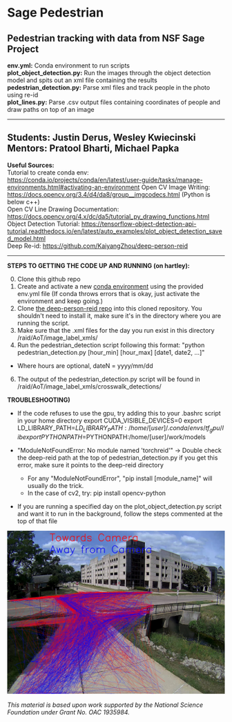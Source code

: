 # Sage Pedestrian
Pedestrian tracking with data from NSF Sage Project
---------------------------------------------------------------------------------------------------------------------------------------------------------------------------------
**env.yml:** Conda environment to run scripts  
**plot_object_detection.py:** Run the images through the object detection model and spits out an xml file containing the results  
**pedestrian_detection.py:** Parse xml files and track people in the photo using re-id  
**plot_lines.py:** Parse .csv output files containing coordinates of people and draw paths on top of an image 

---------------------------------------------------------------------------------------------------------------------------------------------------------------------------------
**Students:** Justin Derus, Wesley Kwiecinski                   
**Mentors:** Pratool Bharti, Michael Papka            
---------------------------------------------------------------------------------------------------------------------------------------------------------------------------------
**Useful Sources:**  
Tutorial to create conda env: https://conda.io/projects/conda/en/latest/user-guide/tasks/manage-environments.html#activating-an-environment
Open CV Image Writing: https://docs.opencv.org/3.4/d4/da8/group__imgcodecs.html (Python is below c++)  
Open CV Line Drawing Documentation: https://docs.opencv.org/4.x/dc/da5/tutorial_py_drawing_functions.html  
Object Detection Tutorial: https://tensorflow-object-detection-api-tutorial.readthedocs.io/en/latest/auto_examples/plot_object_detection_saved_model.html  
Deep Re-id: https://github.com/KaiyangZhou/deep-person-reid  

---------------------------------------------------------------------------------------------------------------------------------------------------------------------------------
**STEPS TO GETTING THE CODE UP AND RUNNING (on hartley):**

0) Clone this github repo
1) Create and activate a new [conda environment](https://conda.io/projects/conda/en/latest/user-guide/tasks/manage-environments.html#activating-an-environment) using the provided env.yml file (If conda throws errors that is okay, just activate the environment and keep going.)
2) Clone [the deep-person-reid repo](https://github.com/KaiyangZhou/deep-person-reid) into this cloned repository. You shouldn't need to install it, make sure it's in the directory where you are running the script.
4) Make sure that the .xml files for the day you run exist in this directory /raid/AoT/image_label_xmls/ 
5) Run the pedestrian_detection script following this format: "python pedestrian_detection.py [hour_min] [hour_max] [date1, date2, ...]"
  - Where hours are optional, dateN = yyyy/mm/dd
6) The output of the pedestrian_detection.py script will be found in /raid/AoT/image_label_xmls/crosswalk_detections/

**TROUBLESHOOTING)**
 - If the code refuses to use the gpu, try adding this to your .bashrc script in your home directory
  export CUDA_VISIBLE_DEVICES=0
  export LD_LIBRARY_PATH=$LD_LIBRARY_PATH:/home/[user]/.conda/envs/tf_gpu/lib
  export PYTHONPATH=$PYTHONPATH:/home/[user]/work/models
  
 - "ModuleNotFoundError: No module named 'torchreid'" -> Double check the deep-reid path at the top of pedestrian_detection.py if you get this error, make sure it points to the deep-reid directory
    - For any "ModuleNotFoundError", "pip install [module_name]" will usually do the trick.
    - In the case of cv2, try: pip install opencv-python

 - If you are running a specified day on the plot_object_detection.py script and want it to run in the background, follow the steps commented at the top of that file

![alt text](https://github.com/ddiLab/SagePedestrian/blob/main/sample_images/line_result.jpg?raw=true)

*This material is based upon work supported by the National Science Foundation under Grant No. OAC 1935984.*
